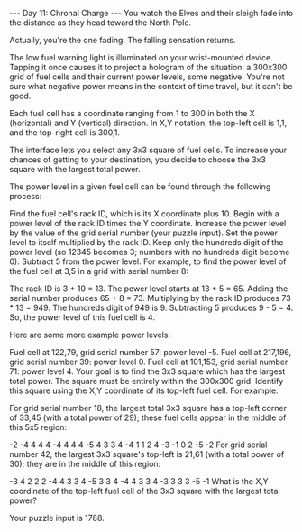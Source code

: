 --- Day 11: Chronal Charge ---
You watch the Elves and their sleigh fade into the distance as they head toward the North Pole.

Actually, you're the one fading. The falling sensation returns.

The low fuel warning light is illuminated on your wrist-mounted device. Tapping it once causes it to project a hologram of the situation: a 300x300 grid of fuel cells and their current power levels, some negative. You're not sure what negative power means in the context of time travel, but it can't be good.

Each fuel cell has a coordinate ranging from 1 to 300 in both the X (horizontal) and Y (vertical) direction. In X,Y notation, the top-left cell is 1,1, and the top-right cell is 300,1.

The interface lets you select any 3x3 square of fuel cells. To increase your chances of getting to your destination, you decide to choose the 3x3 square with the largest total power.

The power level in a given fuel cell can be found through the following process:

Find the fuel cell's rack ID, which is its X coordinate plus 10.
Begin with a power level of the rack ID times the Y coordinate.
Increase the power level by the value of the grid serial number (your puzzle input).
Set the power level to itself multiplied by the rack ID.
Keep only the hundreds digit of the power level (so 12345 becomes 3; numbers with no hundreds digit become 0).
Subtract 5 from the power level.
For example, to find the power level of the fuel cell at 3,5 in a grid with serial number 8:

The rack ID is 3 + 10 = 13.
The power level starts at 13 * 5 = 65.
Adding the serial number produces 65 + 8 = 73.
Multiplying by the rack ID produces 73 * 13 = 949.
The hundreds digit of 949 is 9.
Subtracting 5 produces 9 - 5 = 4.
So, the power level of this fuel cell is 4.

Here are some more example power levels:

Fuel cell at  122,79, grid serial number 57: power level -5.
Fuel cell at 217,196, grid serial number 39: power level  0.
Fuel cell at 101,153, grid serial number 71: power level  4.
Your goal is to find the 3x3 square which has the largest total power. The square must be entirely within the 300x300 grid. Identify this square using the X,Y coordinate of its top-left fuel cell. For example:

For grid serial number 18, the largest total 3x3 square has a top-left corner of 33,45 (with a total power of 29); these fuel cells appear in the middle of this 5x5 region:

-2  -4   4   4   4
-4   4   4   4  -5
 4   3   3   4  -4
 1   1   2   4  -3
-1   0   2  -5  -2
For grid serial number 42, the largest 3x3 square's top-left is 21,61 (with a total power of 30); they are in the middle of this region:

-3   4   2   2   2
-4   4   3   3   4
-5   3   3   4  -4
 4   3   3   4  -3
 3   3   3  -5  -1
What is the X,Y coordinate of the top-left fuel cell of the 3x3 square with the largest total power?

Your puzzle input is 1788.
